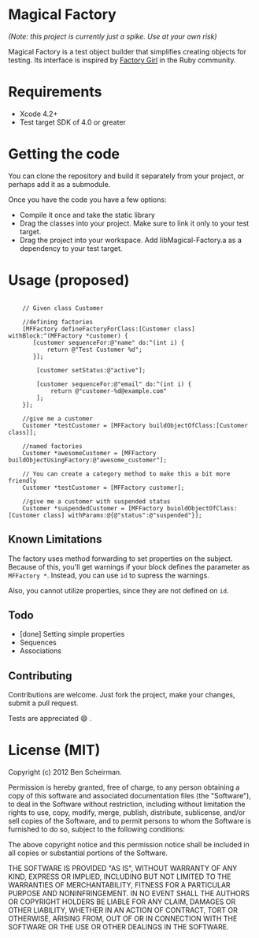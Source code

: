 # Magical Factory

_(Note: this project is currently just a spike.  Use at your own risk)_

Magical Factory is a test object builder that simplifies creating objects for testing.
Its interface is inspired by [Factory Girl](http://github.com/thoughtbot/factory_girl) in the
Ruby community.

# Requirements

- Xcode 4.2+
- Test target SDK of 4.0 or greater

# Getting the code

You can clone the repository and build it separately from your project, or perhaps add it as a 
submodule.

Once you have the code you have a few options:

- Compile it once and take the static library
- Drag the classes into your project.  Make sure to link it only to your test target.
- Drag the project into your workspace.  Add libMagical-Factory.a as a dependency to your test target.

# Usage (proposed)

```objc

    // Given class Customer

    //defining factories
    [MFFactory defineFactoryForClass:[Customer class] withBlock:^(MFFactory *customer) {
       [customer sequenceFor:@"name" do:^(int i) {
           return @"Test Customer %d";
       }];

        [customer setStatus:@"active"];

        [customer sequenceFor:@"email" do:^(int i) {
            return @"customer-%d@example.com"
        ];
    }];

    //give me a customer
    Customer *testCustomer = [MFFactory buildObjectOfClass:[Customer class]];

    //named factories
    Customer *awesomeCustomer = [MFFactory buildObjectUsingFactory:@"awesome_customer"];

    // You can create a category method to make this a bit more friendly
    Customer *testCustomer = [MFFactory customer]; 

    //give me a customer with suspended status
    Customer *suspendedCustomer = [MFFactory buioldObjectOfClass:[Customer class] withParams:@{@"status":@"suspended"}];

```

## Known Limitations

The factory uses method forwarding to set properties on the subject.  Because of this, you'll get warnings
if your block defines the parameter as `MFFactory *`.  Instead, you can use `id` to supress the warnings.

Also, you cannot utilize properties, since they are not defined on `id`.

## Todo

- [done] Setting simple properties</strike>
- Sequences
- Associations

## Contributing

Contributions are welcome.  Just fork the project, make your changes, submit a pull request.

Tests are appreciated :smile: .

# License (MIT)

Copyright (c) 2012 Ben Scheirman.

Permission is hereby granted, free of charge, to any person obtaining a copy of this software and associated documentation files (the "Software"), to deal in the Software without restriction, including without limitation the rights to use, copy, modify, merge, publish, distribute, sublicense, and/or sell copies of the Software, and to permit persons to whom the Software is furnished to do so, subject to the following conditions:

The above copyright notice and this permission notice shall be included in all copies or substantial portions of the Software.

THE SOFTWARE IS PROVIDED "AS IS", WITHOUT WARRANTY OF ANY KIND, EXPRESS OR IMPLIED, INCLUDING BUT NOT LIMITED TO THE WARRANTIES OF MERCHANTABILITY, FITNESS FOR A PARTICULAR PURPOSE AND NONINFRINGEMENT. IN NO EVENT SHALL THE AUTHORS OR COPYRIGHT HOLDERS BE LIABLE FOR ANY CLAIM, DAMAGES OR OTHER LIABILITY, WHETHER IN AN ACTION OF CONTRACT, TORT OR OTHERWISE, ARISING FROM, OUT OF OR IN CONNECTION WITH THE SOFTWARE OR THE USE OR OTHER DEALINGS IN THE SOFTWARE.

